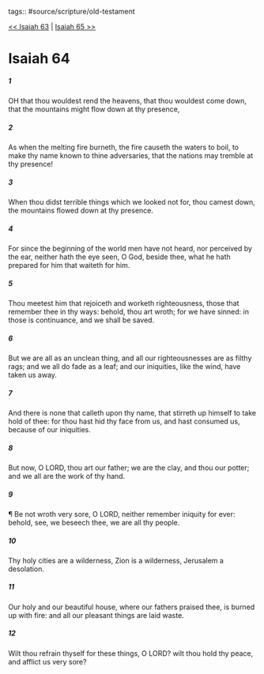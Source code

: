 tags:: #source/scripture/old-testament

[<< Isaiah 63](/Old_Testament/23_Isaiah/Isaiah_63.md) | [Isaiah 65 >>](/Old_Testament/23_Isaiah/Isaiah_65.md)

# Isaiah 64

##### 1

OH that thou wouldest rend the heavens, that thou wouldest come down, that the mountains might flow down at thy presence,

##### 2

As when the melting fire burneth, the fire causeth the waters to boil, to make thy name known to thine adversaries, that the nations may tremble at thy presence!

##### 3

When thou didst terrible things which we looked not for, thou camest down, the mountains flowed down at thy presence.

##### 4

For since the beginning of the world men have not heard, nor perceived by the ear, neither hath the eye seen, O God, beside thee, what he hath prepared for him that waiteth for him.

##### 5

Thou meetest him that rejoiceth and worketh righteousness, those that remember thee in thy ways: behold, thou art wroth; for we have sinned: in those is continuance, and we shall be saved.

##### 6

But we are all as an unclean thing, and all our righteousnesses are as filthy rags; and we all do fade as a leaf; and our iniquities, like the wind, have taken us away.

##### 7

And there is none that calleth upon thy name, that stirreth up himself to take hold of thee: for thou hast hid thy face from us, and hast consumed us, because of our iniquities.

##### 8

But now, O LORD, thou art our father; we are the clay, and thou our potter; and we all are the work of thy hand.

##### 9

¶ Be not wroth very sore, O LORD, neither remember iniquity for ever: behold, see, we beseech thee, we are all thy people.

##### 10

Thy holy cities are a wilderness, Zion is a wilderness, Jerusalem a desolation.

##### 11

Our holy and our beautiful house, where our fathers praised thee, is burned up with fire: and all our pleasant things are laid waste.

##### 12

Wilt thou refrain thyself for these things, O LORD? wilt thou hold thy peace, and afflict us very sore?
